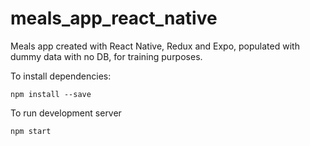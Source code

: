 # meals_app_react_native
Meals app created with React Native, Redux and Expo, populated with dummy data with no DB, for training purposes.

To install dependencies:
```
npm install --save
```
To run development server
```
npm start
```
